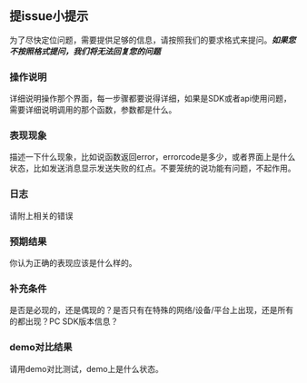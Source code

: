 ## 提issue小提示
为了尽快定位问题，需要提供足够的信息，请按照我们的要求格式来提问。***如果您不按照格式提问，我们将无法回复您的问题***

### 操作说明
详细说明操作那个界面，每一步骤都要说得详细，如果是SDK或者api使用问题，需要详细说明调用的那个函数，参数都是什么。

### 表现现象
描述一下什么现象，比如说函数返回error，errorcode是多少，或者界面上是什么状态，比如发送消息显示发送失败的红点。不要笼统的说功能有问题，不起作用。

### 日志
请附上相关的错误

### 预期结果
你认为正确的表现应该是什么样的。

### 补充条件
是否是必现的，还是偶现的？是否只有在特殊的网络/设备/平台上出现，还是所有的都出现？PC SDK版本信息？

### demo对比结果
请用demo对比测试，demo上是什么状态。
